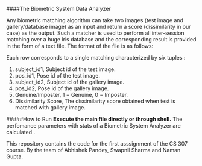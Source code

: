 ####The Biometric System Data Analyzer

Any biometric matching algorithm can take two images (test image and gallery/database image) as
an input and return a score (dissimilarity in our case) as the output. Such a matcher is used to
perform all inter-session matching over a huge iris database and the corresponding result is
provided in the form of a text file. The format of the file is as follows:

Each row corresponds to a single matching characterized by six tuples :

1. subject_id1, Subject id of the test image.
2. pos_id1, Pose id of the test image.
3. subject_id2, Subject id of the gallery image.
4. pos_id2, Pose id of the gallery image.
5. Genuine/Imposter, 1 = Genuine, 0 = Imposter.
6. Dissimilarity Score, The dissimilarity score obtained when test is matched with gallery image.

#####How to Run
**Execute the main file directly or through shell.**
The perfomance parameters with stats of a Biometric System Analyzer are calculated .

This repository contains the code for the first asssignment of the CS 307 course. By the team of Abhishek Pandey, Swapnil Sharma and Naman Gupta.
